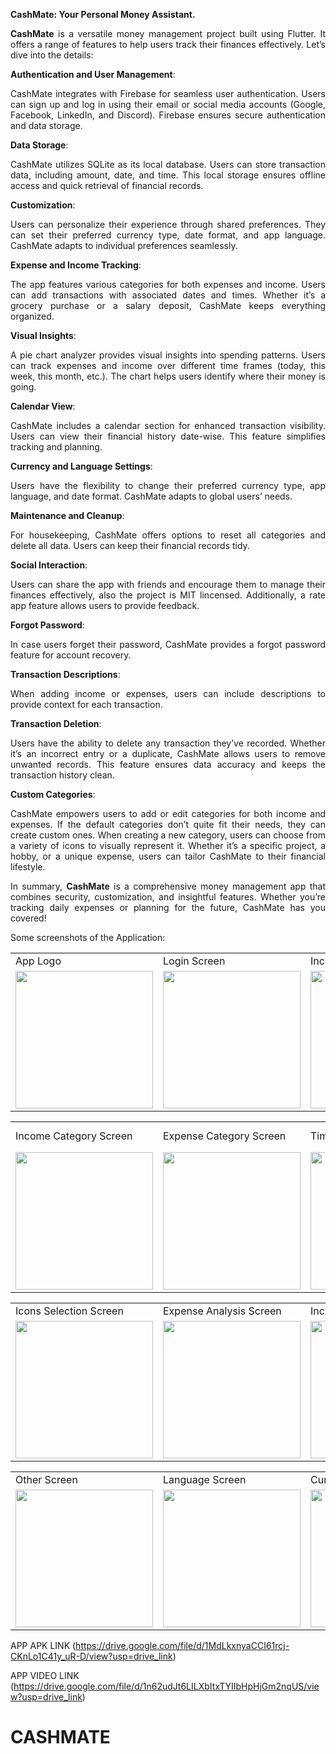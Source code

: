 <div align="justify">
  
**CashMate: Your Personal Money Assistant.**


**CashMate** is a versatile money management project built using Flutter. It offers a range of features to help users track their finances effectively. Let’s dive into the details:


**Authentication and User Management**:

CashMate integrates with Firebase for seamless user authentication. Users can sign up and log in using their email or social media accounts (Google, Facebook, LinkedIn, and Discord).
Firebase ensures secure authentication and data storage.


**Data Storage**:

CashMate utilizes SQLite as its local database. Users can store transaction data, including amount, date, and time.
This local storage ensures offline access and quick retrieval of financial records.


**Customization**:

Users can personalize their experience through shared preferences. They can set their preferred currency type, date format, and app language.
CashMate adapts to individual preferences seamlessly.


**Expense and Income Tracking**:

The app features various categories for both expenses and income. Users can add transactions with associated dates and times.
Whether it’s a grocery purchase or a salary deposit, CashMate keeps everything organized.


**Visual Insights**:

A pie chart analyzer provides visual insights into spending patterns. Users can track expenses and income over different time frames (today, this week, this month, etc.).
The chart helps users identify where their money is going.


**Calendar View**:

CashMate includes a calendar section for enhanced transaction visibility. Users can view their financial history date-wise.
This feature simplifies tracking and planning.


**Currency and Language Settings**:

Users have the flexibility to change their preferred currency type, app language, and date format.
CashMate adapts to global users’ needs.


**Maintenance and Cleanup**:

For housekeeping, CashMate offers options to reset all categories and delete all data.
Users can keep their financial records tidy.


**Social Interaction**:

Users can share the app with friends and encourage them to manage their finances effectively, also the project is MIT lincensed.
Additionally, a rate app feature allows users to provide feedback.


**Forgot Password**:

In case users forget their password, CashMate provides a forgot password feature for account recovery.


**Transaction Descriptions**:

When adding income or expenses, users can include descriptions to provide context for each transaction.

**Transaction Deletion**:

Users have the ability to delete any transaction they’ve recorded. Whether it’s an incorrect entry or a duplicate, CashMate allows users to remove unwanted records.
This feature ensures data accuracy and keeps the transaction history clean.

**Custom Categories**:

CashMate empowers users to add or edit categories for both income and expenses. If the default categories don’t quite fit their needs, they can create custom ones.
When creating a new category, users can choose from a variety of icons to visually represent it. Whether it’s a specific project, a hobby, or a unique expense, users can tailor CashMate to their financial lifestyle.


In summary, **CashMate** is a comprehensive money management app that combines security, customization, and insightful features. Whether you’re tracking daily expenses or planning for the future, CashMate has you covered!

</div>
Some screenshots of the Application: 
<p align="center" float="left">
<table>
  <tr>
    <td>App Logo</td>
    <td>Login Screen</td>
    <td>Income Adding Screen</td>
    <td>Expense Adding Screen</td>
  </tr>
  <tr>
    <td><img src="https://github.com/MuditAggarwal1/CashMate/assets/135834440/a42387ec-b1ae-46bc-b6b6-296df691b2d2" width="220"></td>
    <td><img src="https://github.com/MuditAggarwal1/CashMate/assets/135834440/e9d11a81-3d91-41a3-a8a2-4139b391cca0" width="220"></td>
    <td><img src="https://github.com/MuditAggarwal1/CashMate/assets/135834440/23de2a15-7b0d-46e0-8287-4b6f3158acbb" width="220"></td>
    <td><img src="https://github.com/MuditAggarwal1/CashMate/assets/135834440/461c80e2-2111-4da9-9cdd-4ab0379a3223" width="220"></td>
  </tr>
 </table>
 <table>
  <tr>
    <td>Income Category Screen</td>
    <td>Expense Category Screen</td>
    <td>Time Setting Screen</td>
    <td>Add Income Category Screen</td>
  </tr>
  <tr>
    <td><img src="https://github.com/MuditAggarwal1/CashMate/assets/135834440/ccd61e48-be23-47d0-979e-9b327359053a" width="220"></td>
    <td><img src="https://github.com/MuditAggarwal1/CashMate/assets/135834440/9db0511c-dc10-4c44-bc12-ec69f95a6ffb" width="220"></td>
    <td><img src="https://github.com/MuditAggarwal1/CashMate/assets/135834440/5889abe7-8a81-469d-87d2-351220f642af" width="220"></td>
    <td><img src="https://github.com/MuditAggarwal1/CashMate/assets/135834440/dfd82508-512e-4a0a-8fcf-632304e72b47" width="220"></td>
  </tr>
 </table>
 <table>
  <tr>
    <td>Icons Selection Screen</td>
    <td>Expense Analysis Screen</td>
    <td>Income Analysis Screen</td>
    <td>Calender Screen</td>
  </tr>
  <tr>
    <td><img src="https://github.com/MuditAggarwal1/CashMate/assets/135834440/7305cb7f-46d6-4324-9fe9-feae0dd07890" width="220"></td>
    <td><img src="https://github.com/MuditAggarwal1/CashMate/assets/135834440/a74bb872-8b91-409b-bd52-c973ed3c465b" width="220"></td>
    <td><img src="https://github.com/MuditAggarwal1/CashMate/assets/135834440/a8e4dd6e-7bd8-4788-8c41-4c4239fcdfef" width="220"></td>
    <td><img src="https://github.com/MuditAggarwal1/CashMate/assets/135834440/d615f12b-62c1-4007-b223-b69ffbc8872e" width="220"></td>
  </tr>
 </table>
  <table>
  <tr>
    <td>Other Screen</td>
    <td>Language Screen</td>
    <td>Currency Screen</td>
    <td>Date Format Screen</td>
  </tr>
  <tr>
    <td><img src="https://github.com/MuditAggarwal1/CashMate/assets/135834440/5bb009b3-e317-45d9-b096-2c9e1c3c777f" width="220"></td>
    <td><img src="https://github.com/MuditAggarwal1/CashMate/assets/135834440/f7224c6f-4b55-4980-bd66-f148249bf6bc" width="220"></td>
    <td><img src="https://github.com/MuditAggarwal1/CashMate/assets/135834440/c0a207e5-6b70-441f-a5cd-18d90269a17b" width="220"></td>
    <td><img src="https://github.com/MuditAggarwal1/CashMate/assets/135834440/edf8ebb9-3296-4c03-bf87-cef197be8a19" width="220"></td>
  </tr>
 </table>

 
 </p>
 
 APP APK LINK  (https://drive.google.com/file/d/1MdLkxnyaCCI61rcj-CKnLo1C41y_uR-D/view?usp=drive_link)
 
 APP VIDEO LINK (https://drive.google.com/file/d/1n62udJt6LILXbItxTYIIbHpHjGm2nqUS/view?usp=drive_link)

 
# CASHMATE
